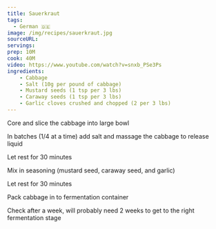 ```yaml
---
title: Sauerkraut
tags:
  - German 🇩🇪
image: /img/recipes/sauerkraut.jpg 
sourceURL:
servings:
prep: 10M
cook: 40M
video: https://www.youtube.com/watch?v=snxb_PSe3Ps
ingredients:
    - Cabbage
    - Salt (10g per pound of cabbage)
    - Mustard seeds (1 tsp per 3 lbs)
    - Caraway seeds (1 tsp per 3 lbs)
    - Garlic cloves crushed and chopped (2 per 3 lbs)
---
```

Core and slice the cabbage into large bowl

In batches (1/4 at a time) add salt and massage the cabbage to release liquid

Let rest for 30 minutes

Mix in seasoning (mustard seed, caraway seed, and garlic)

Let rest for 30 minutes

Pack cabbage in to fermentation container

Check after a week, will probably need 2 weeks to get to the right fermentation stage